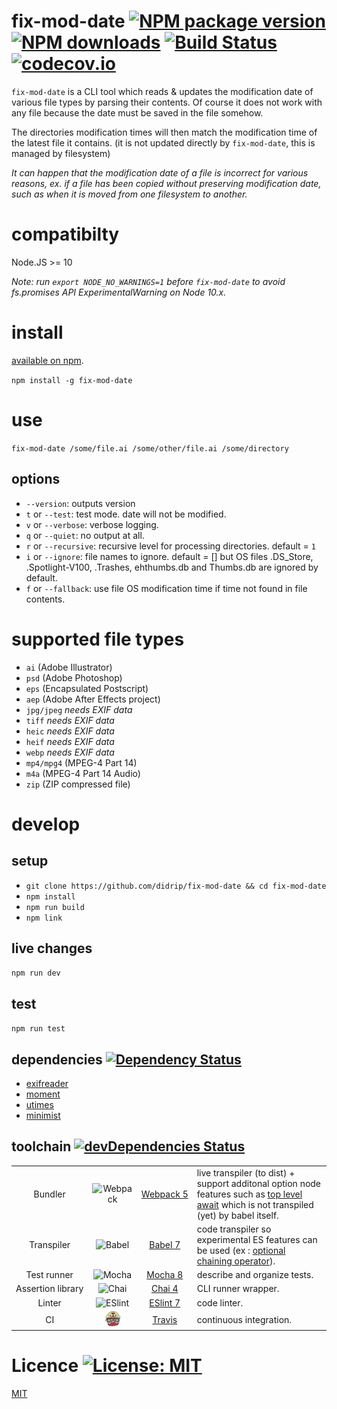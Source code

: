 # fix-mod-date [![NPM package version](https://img.shields.io/npm/v/fix-mod-date.svg?style=flat-square)](https://www.npmjs.com/package/fix-mod-date) [![NPM downloads](https://img.shields.io/npm/dm/fix-mod-date.svg?style=flat-square)](https://www.npmjs.com/package/fix-mod-date) [![Build Status](https://img.shields.io/travis/com/didrip/fix-mod-date/master?style=flat-square)](https://travis-ci.com/didrip/fix-mod-date) [![codecov.io](https://img.shields.io/coveralls/github/didrip/fix-mod-date/master.svg?style=flat-square)](http://codecov.io/github/didrip/fix-mod-date?branch=master)

`fix-mod-date` is a CLI tool which reads & updates the modification date of various file types by parsing their contents. Of course it does not work with any file because the date must be saved in the file somehow.

The directories modification times will then match the modification time of the latest file it contains. (it is not updated directly by `fix-mod-date`, this is managed by filesystem)

*It can happen that the modification date of a file is incorrect for various reasons, ex. if a file has been copied without preserving modification date, such as when it is moved from one filesystem to another.*

# compatibilty

Node.JS >= 10

*Note: run `export NODE_NO_WARNINGS=1` before `fix-mod-date` to avoid fs.promises API ExperimentalWarning on Node 10.x.*

# install

[available on npm](https://www.npmjs.com/package/fix-mod-date).

`npm install -g fix-mod-date`

# use

`fix-mod-date /some/file.ai /some/other/file.ai /some/directory`

## options

- `--version`: outputs version
- `t` or `--test`: test mode. date will not be modified.
- `v` or `--verbose`: verbose logging.
- `q` or `--quiet`: no output at all.
- `r` or `--recursive`: recursive level for processing directories. default = `1`
- `i` or `--ignore`: file names to ignore. default = [] but OS files .DS_Store, .Spotlight-V100, .Trashes, ehthumbs.db and Thumbs.db are ignored by default.
- `f` or `--fallback`: use file OS modification time if time not found in file contents.

# supported file types

- `ai` (Adobe Illustrator)
- `psd` (Adobe Photoshop)
- `eps` (Encapsulated Postscript)
- `aep` (Adobe After Effects project)
- `jpg/jpeg` *needs EXIF data*
- `tiff` *needs EXIF data*
- `heic` *needs EXIF data*
- `heif` *needs EXIF data*
- `webp` *needs EXIF data*
- `mp4/mpg4` (MPEG-4 Part 14)
- `m4a` (MPEG-4 Part 14 Audio)
- `zip` (ZIP compressed file)

# develop

## setup

- `git clone https://github.com/didrip/fix-mod-date && cd fix-mod-date`
- `npm install`
- `npm run build`
- `npm link`

## live changes

`npm run dev`

## test

`npm run test`


## dependencies [![Dependency Status](https://david-dm.org/didrip/fix-mod-date.svg?style=flat-square)](https://david-dm.org/didrip/fix-mod-date) 

- [exifreader](https://github.com/mattiasw/ExifReader)
- [moment](https://github.com/moment/moment)
- [utimes](https://github.com/baileyherbert/utimes)
- [minimist](https://github.com/substack/minimist)


## toolchain [![devDependencies Status](https://david-dm.org/didrip/fix-mod-date/dev-status.svg?style=flat-square)](https://david-dm.org/didrip/fix-mod-date?type=dev)

<table align="center">
	<tr>
		<td align="center">Bundler</td>
		<td align="center"><img src="https://github.com/webpack/media/blob/master/logo/icon-square-small.svg" height="24" alt="Webpack"></td>
		<td align="center"><a href="https://github.com/webpack/webpack">Webpack&nbsp;5</a></td>
		<td align="left">live transpiler (to dist) + support additonal option node features such as <a href="https://v8.dev/features/top-level-await">top level await</a> which is not transpiled (yet) by babel itself.</td>
	</tr>
	<tr>
		<td align="center">Transpiler</td>
		<td align="center"><img src="https://github.com/babel/logo/blob/master/babel.svg" height="24" alt="Babel"></td>
		<td align="center"><a href="https://github.com/babel/babel">Babel&nbsp;7</a></td>
		<td align="left">code transpiler so experimental ES features can be used (ex : <a href="https://developer.mozilla.org/en-US/docs/Web/JavaScript/Reference/Operators/Optional_chaining">optional chaining operator</a>).</td>
	</tr>
	<tr>
		<td align="center">Test&nbsp;runner</td>
		<td align="center"><img src="https://camo.githubusercontent.com/af4bf83ab2ca125346740f9961345a24ec43b3a9/68747470733a2f2f636c6475702e636f6d2f78465646784f696f41552e737667" height="24" alt="Mocha"></td>
		<td align="center"><a href="https://github.com/mochajs/mocha">Mocha&nbsp;8</a></td>
		<td align="left">describe and organize tests.</td>
	</tr>
	<tr>
		<td align="center">Assertion&nbsp;library</td>
		<td align="center"><img src="https://camo.githubusercontent.com/431283cc1643d02167aac31067137897507c60fc/687474703a2f2f636861696a732e636f6d2f696d672f636861692d6c6f676f2e706e67" height="24" alt="Chai"></td>
		<td align="center"><a href="https://github.com/chaijs/chai">Chai&nbsp;4</a></td>
		<td align="left">CLI runner wrapper.</td>
	</tr>
	<tr>
		<td align="center">Linter</td>
		<td align="center"><img src="https://upload.wikimedia.org/wikipedia/en/thumb/e/e3/ESLint_logo.svg/128px-ESLint_logo.svg.png" height="24" alt="ESlint"></td>
		<td align="center"><a href="https://github.com/eslint/eslint">ESlint&nbsp;7</a></td>
			<td align="left">code linter.</td>
	</tr>
	<tr>
		<td align="center">CI</td>
		<td align="center"><img src="https://github.com/travis-ci/travis-web/raw/master/public/images/logos/TravisCI-Mascot-1.png" height="24" alt="Travis"></td>
		<td align="center"><a href="https://github.com/travis-ci/travis-ci">Travis</a></td>
			<td align="left">continuous integration.</td>
	</tr>
</table>

# Licence [![License: MIT](https://img.shields.io/badge/License-MIT-yellow.svg?style=flat-square)](https://opensource.org/licenses/MIT)

[MIT](LICENSE)
